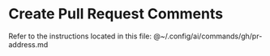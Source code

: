 # Create Pull Request Comments

Refer to the instructions located in this file:
@~/.config/ai/commands/gh/pr-address.md
